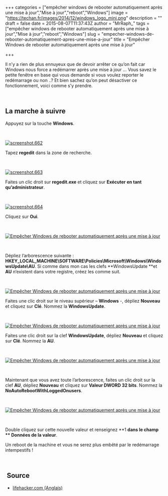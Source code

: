 +++
categories = ["empêcher windows de rebooter automatiquement après une mise à jour","Mise à jour","reboot","Windows"]
image = "https://techan.fr/images/2014/12/windows_logo_mini.png"
description = ""
draft = false
date = 2015-08-07T11:37:43Z
author = "MrRaph_"
tags = ["empêcher windows de rebooter automatiquement après une mise à jour","Mise à jour","reboot","Windows"]
slug = "empecher-windows-de-rebooter-automatiquement-apres-une-mise-a-jour"
title = "Empêcher Windows de rebooter automatiquement après une mise à jour"

+++


Il n’y a rien de plus ennuyeux que de devoir arrêter ce qu’on fait car Windows nous force a redémarrer après une mise à jour … Vous savez le petite fenêtre en base qui vous demande si vous voulez reporter le redémarrage ou non ..? Et bien sachez qu’on peut désactiver ce fonctionnement, voici comme s’y prendre.

 


## La marche à suivre

Appuyez sur la touche **Windows**.

 

[![screenshot.662](https://techan.fr/images/2015/07/screenshot.662.jpg)](https://techan.fr/images/2015/07/screenshot.662.jpg)

Tapez **regedit** dans la zone de recherche.

 

[![screenshot.663](https://techan.fr/images/2015/07/screenshot.663.jpg)](https://techan.fr/images/2015/07/screenshot.663.jpg)

Faites un clic droit sur **regedit.exe** et cliquez sur **Exécuter en tant qu’administrateur**.

 

[![screenshot.664](https://techan.fr/images/2015/07/screenshot.664.jpg)](https://techan.fr/images/2015/07/screenshot.664.jpg)

Cliquez sur **Oui**.

 

[![Empêcher Windows de rebooter automatiquement après une mise à jour](https://techan.fr/images/2015/07/screenshot.665.jpg)](https://techan.fr/images/2015/07/screenshot.665.jpg)

 

Dépliez l’arborescence suivante : **HKEY_LOCAL_MACHINE\SOFTWARE\Policies\Microsoft\Windows\WindowsUpdate\AU**. Si comme dans mon cas les clefs **WindowsUpdate **et **AU** n’existent dans votre registre, créez les comme suit.

 

[![Empêcher Windows de rebooter automatiquement après une mise à jour](https://techan.fr/images/2015/07/screenshot.666.jpg)](https://techan.fr/images/2015/07/screenshot.666.jpg)

Faites une clic droit sur le niveau supérieur – **Windows** -, dépliez **Nouveau** et cliquez sur **Clé**. Nommez la **WindowsUpdate**.

 

[![Empêcher Windows de rebooter automatiquement après une mise à jour](https://techan.fr/images/2015/07/screenshot.667.jpg)](https://techan.fr/images/2015/07/screenshot.667.jpg)

Faites une clic droit sur la clef **WindowsUpdate**, dépliez **Nouveau** et cliquez sur **Clé**. Nommez la **AU**.

 

[![Empêcher Windows de rebooter automatiquement après une mise à jour](https://techan.fr/images/2015/07/screenshot.668.jpg)](https://techan.fr/images/2015/07/screenshot.668.jpg)

 

Maintenant que vous avez toute l’arborescence, faites un clic droit sur la clef **AU**, dépliez **Nouveau** et cliquez sur **Valeur DWORD 32 bits**. Nommez la **NoAutoRebootWithLoggedOnusers**.

 

[![Empêcher Windows de rebooter automatiquement après une mise à jour](https://techan.fr/images/2015/07/screenshot.669.jpg)](https://techan.fr/images/2015/07/screenshot.669.jpg)

 

Double cliquez sur cette nouvelle valeur et renseignez **1 **dans le champ ** Données de la valeur**.

Un reboot de la machine et vous ne serez plus embêté par le redémarrage intempestifs !

 


##  Source

- [lifehacker.com (Anglais)](http://lifehacker.com/stop-windows-from-restarting-your-computer-after-update-509712123)

 



